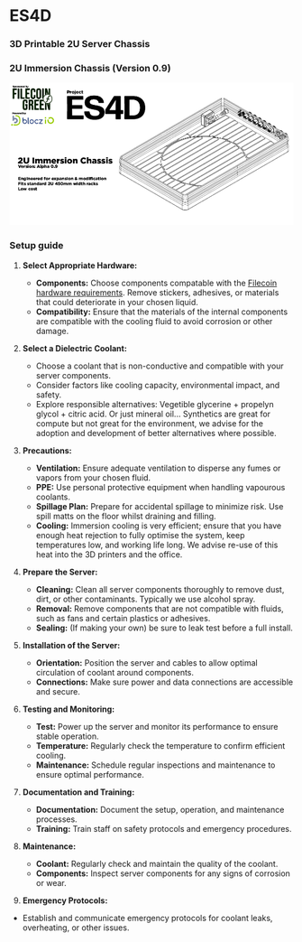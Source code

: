 # ES4D
### 3D Printable 2U Server Chassis
### 2U Immersion Chassis (Version 0.9)
![Screenshot](https://github.com/Monolithcreative/ES4D/blob/main/ES4D-2UC.png)

### Setup guide

1. **Select Appropriate Hardware:**
   - **Components:** Choose components compatable with the [Filecoin hardware requirements](https://lotus.filecoin.io/storage-providers/get-started/hardware-requirements/). Remove stickers, adhesives, or materials that could deteriorate in your chosen liquid.
   - **Compatibility:** Ensure that the materials of the internal components are compatible with the cooling fluid to avoid corrosion or other damage.
   
2. **Select a Dielectric Coolant:**
   - Choose a coolant that is non-conductive and compatible with your server components.
   - Consider factors like cooling capacity, environmental impact, and safety.
   - Explore responsible alternatives: Vegetible glycerine + propelyn glycol + citric acid. Or just mineral oil... Synthetics are great for compute but not great for the environment, we advise for the adoption and development of better alternatives where possible.
     
3. **Precautions:**
   - **Ventilation:** Ensure adequate ventilation to disperse any fumes or vapors from your chosen fluid.
   - **PPE:** Use personal protective equipment when handling vapourous coolants.
   - **Spillage Plan:** Prepare for accidental spillage to minimize risk. Use spill matts on the floor whilst draining and filling.
   - **Cooling:** Immersion cooling is very efficient; ensure that you have enough heat rejection to fully optimise the system, keep temperatures low, and working life long. We advise re-use of this heat into the 3D printers and the office.

4. **Prepare the Server:**
   - **Cleaning:** Clean all server components thoroughly to remove dust, dirt, or other contaminants. Typically we use alcohol spray.
   - **Removal:** Remove components that are not compatible with fluids, such as fans and certain plastics or adhesives.
   - **Sealing:** (If making your own) be sure to leak test before a full install.

5. **Installation of the Server:**
   - **Orientation:** Position the server and cables to allow optimal circulation of coolant around components.
   - **Connections:** Make sure power and data connections are accessible and secure.

7. **Testing and Monitoring:**
   - **Test:** Power up the server and monitor its performance to ensure stable operation.
   - **Temperature:** Regularly check the temperature to confirm efficient cooling.
   - **Maintenance:** Schedule regular inspections and maintenance to ensure optimal performance.

8. **Documentation and Training:**
   - **Documentation:** Document the setup, operation, and maintenance processes.
   - **Training:** Train staff on safety protocols and emergency procedures.

9. **Maintenance:**
   - **Coolant:** Regularly check and maintain the quality of the coolant.
   - **Components:** Inspect server components for any signs of corrosion or wear.

10. **Emergency Protocols:**
   - Establish and communicate emergency protocols for coolant leaks, overheating, or other issues.

